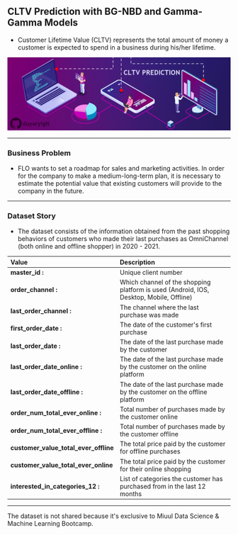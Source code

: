 ## CLTV Prediction with BG-NBD and Gamma-Gamma Models

- Customer Lifetime Value (CLTV) represents the total amount of money a customer is expected to spend in a business during his/her lifetime.

![](cltv-image.png)

---

### Business Problem

- FLO wants to set a roadmap for sales and marketing activities. In order for the company to make a medium-long-term plan, it is necessary to estimate the potential value that existing customers will provide to the company in the future.

---

### Dataset Story

- The dataset consists of the information obtained from the past shopping behaviors of customers who made their last purchases as OmniChannel (both online and offline shopper) in 2020 - 2021.

|Value| Description                                         |
|:----|:----------------------------------------------------|
|**master_id :**| Unique client number                                   |
|**order_channel :**| Which channel of the shopping platform is used (Android, IOS, Desktop, Mobile, Offline)                |
|**last_order_channel :**| The channel where the last purchase was made |
|**first_order_date :** | The date of the customer's first purchase     |
|**last_order_date :**| The date of the last purchase made by the customer                                 |
|**last_order_date_online :**| The date of the last purchase made by the customer on the online platform                 |
|**last_order_date_offline :**| The date of the last purchase made by the customer on the offline platform |
|**order_num_total_ever_online :**| Total number of purchases made by the customer online      |                                
|**order_num_total_ever_offline :**| Total number of purchases made by the customer offline                |
|**customer_value_total_ever_offline**  | The total price paid by the customer for offline purchases |
|**customer_value_total_ever_online**  |The total price paid by the customer for their online shopping |
|**interested_in_categories_12 :**| List of categories the customer has purchased from in the last 12 months |

---

The dataset is not shared because it's exclusive to Miuul Data Science & Machine Learning Bootcamp.
